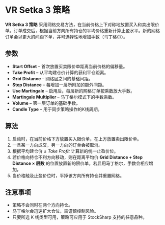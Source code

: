 # VR Setka 3 策略

**VR Setka 3 策略** 采用网格交易方法，在当前价格上下对称地放置买入和卖出限价单。订单成交后，根据当前方向所有持仓的平均价格重新计算止盈水平。新的网格订单会以更大的间距下单，并可选择性地增加手数（马丁格尔）。

## 参数
- **Start Offset** – 首次放置买卖限价单距离当前价格的偏移量。
- **Take Profit** – 从平均建仓价计算的获利平仓距离。
- **Grid Distance** – 网格层之间的基础间距。
- **Step Distance** – 每增加一层所附加的额外间距。
- **Use Martingale** – 启用后，每层新的网格订单按乘数放大手数。
- **Martingale Multiplier** – 马丁格尔模式下的手数乘数。
- **Volume** – 第一层订单的基础手数。
- **Candle Type** – 用于同步策略操作的K线周期。

## 算法
1. 启动时，在当前价格下方放置买入限价单，在上方放置卖出限价单。
2. 一旦某一方向成交，另一方向的订单会被取消。
3. 根据平均建仓价 ± *Take Profit* 计算新的统一止盈价位。
4. 若价格向持仓不利方向移动，则在距离平均价 **Grid Distance + Step Distance × 层数** 的位置放置新的限价单。若启用马丁格尔，手数会相应增加。
5. 当价格触及止盈价位时，平掉该方向所有持仓并重置网格。

## 注意事项
- 策略不会同时在两个方向持仓。
- 马丁格尔会迅速扩大仓位，需谨慎控制风险。
- 只要所选 K 线类型可用，策略可应用于 StockSharp 支持的任意品种。
